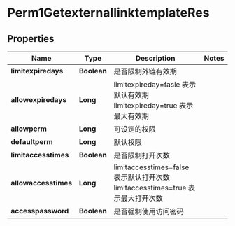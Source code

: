 # Perm1GetexternallinktemplateRes

## Properties
Name | Type | Description | Notes
------------ | ------------- | ------------- | -------------
**limitexpiredays** | **Boolean** | 是否限制外链有效期 | 
**allowexpiredays** | **Long** | limitexpireday&#x3D;fasle  表示默认有效期  limitexpireday&#x3D;true  表示最大有效期 | 
**allowperm** | **Long** | 可设定的权限 | 
**defaultperm** | **Long** | 默认权限 | 
**limitaccesstimes** | **Boolean** | 是否限制打开次数 | 
**allowaccesstimes** | **Long** | limitaccesstimes&#x3D;false  表示默认打开次数  limitaccesstimes&#x3D;true  表示最大打开次数 | 
**accesspassword** | **Boolean** | 是否强制使用访问密码 | 
